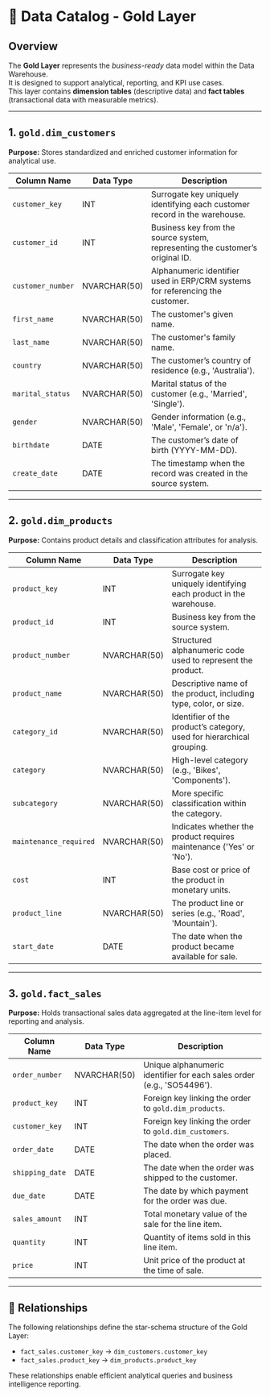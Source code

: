 # 📘 Data Catalog - Gold Layer

## Overview
The **Gold Layer** represents the *business-ready* data model within the Data Warehouse.  
It is designed to support analytical, reporting, and KPI use cases.  
This layer contains **dimension tables** (descriptive data) and **fact tables** (transactional data with measurable metrics).

---

## 1. `gold.dim_customers`
**Purpose:** Stores standardized and enriched customer information for analytical use.

| Column Name      | Data Type     | Description                                                                                   |
|------------------|---------------|-----------------------------------------------------------------------------------------------|
| `customer_key`   | INT           | Surrogate key uniquely identifying each customer record in the warehouse.                     |
| `customer_id`    | INT           | Business key from the source system, representing the customer’s original ID.                 |
| `customer_number`| NVARCHAR(50)  | Alphanumeric identifier used in ERP/CRM systems for referencing the customer.                 |
| `first_name`     | NVARCHAR(50)  | The customer's given name.                                                                    |
| `last_name`      | NVARCHAR(50)  | The customer's family name.                                                                   |
| `country`        | NVARCHAR(50)  | The customer’s country of residence (e.g., 'Australia').                                      |
| `marital_status` | NVARCHAR(50)  | Marital status of the customer (e.g., 'Married', 'Single').                                   |
| `gender`         | NVARCHAR(50)  | Gender information (e.g., 'Male', 'Female', or 'n/a').                                        |
| `birthdate`      | DATE          | The customer’s date of birth (YYYY-MM-DD).                                                    |
| `create_date`    | DATE          | The timestamp when the record was created in the source system.                               |

---

## 2. `gold.dim_products`
**Purpose:** Contains product details and classification attributes for analysis.

| Column Name          | Data Type     | Description                                                                                   |
|----------------------|---------------|-----------------------------------------------------------------------------------------------|
| `product_key`        | INT           | Surrogate key uniquely identifying each product in the warehouse.                             |
| `product_id`         | INT           | Business key from the source system.                                                          |
| `product_number`     | NVARCHAR(50)  | Structured alphanumeric code used to represent the product.                                   |
| `product_name`       | NVARCHAR(50)  | Descriptive name of the product, including type, color, or size.                              |
| `category_id`        | NVARCHAR(50)  | Identifier of the product’s category, used for hierarchical grouping.                         |
| `category`           | NVARCHAR(50)  | High-level category (e.g., 'Bikes', 'Components').                                            |
| `subcategory`        | NVARCHAR(50)  | More specific classification within the category.                                             |
| `maintenance_required`| NVARCHAR(50) | Indicates whether the product requires maintenance ('Yes' or 'No').                           |
| `cost`               | INT           | Base cost or price of the product in monetary units.                                          |
| `product_line`       | NVARCHAR(50)  | The product line or series (e.g., 'Road', 'Mountain').                                        |
| `start_date`         | DATE          | The date when the product became available for sale.                                          |

---

## 3. `gold.fact_sales`
**Purpose:** Holds transactional sales data aggregated at the line-item level for reporting and analysis.

| Column Name     | Data Type     | Description                                                                                   |
|-----------------|---------------|-----------------------------------------------------------------------------------------------|
| `order_number`  | NVARCHAR(50)  | Unique alphanumeric identifier for each sales order (e.g., 'SO54496').                        |
| `product_key`   | INT           | Foreign key linking the order to `gold.dim_products`.                                         |
| `customer_key`  | INT           | Foreign key linking the order to `gold.dim_customers`.                                        |
| `order_date`    | DATE          | The date when the order was placed.                                                           |
| `shipping_date` | DATE          | The date when the order was shipped to the customer.                                          |
| `due_date`      | DATE          | The date by which payment for the order was due.                                              |
| `sales_amount`  | INT           | Total monetary value of the sale for the line item.                                           |
| `quantity`      | INT           | Quantity of items sold in this line item.                                                     |
| `price`         | INT           | Unit price of the product at the time of sale.                                                |

---

## 🔗 Relationships
The following relationships define the star-schema structure of the Gold Layer:

- `fact_sales.customer_key` → `dim_customers.customer_key`  
- `fact_sales.product_key` → `dim_products.product_key`

These relationships enable efficient analytical queries and business intelligence reporting.
